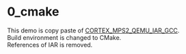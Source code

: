 # 0_cmake
This demo is copy paste of [CORTEX_MPS2_QEMU_IAR_GCC](./FreeRTOS/FreeRTOS/Demo/CORTEX_MPS2_QEMU_IAR_GCC).  
Build environment is changed to CMake.  
References of IAR is removed.